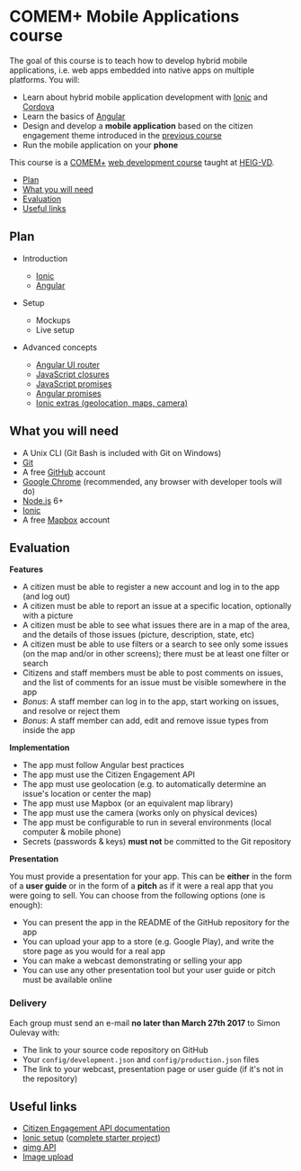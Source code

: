 # COMEM+ Mobile Applications course

The goal of this course is to teach how to develop hybrid mobile applications, i.e. web apps embedded into native apps on multiple platforms.
You will:

* Learn about hybrid mobile application development with [Ionic][ionic] and [Cordova][cordova]
* Learn the basics of [Angular][angular]
* Design and develop a **mobile application** based on the citizen engagement theme introduced in the [previous course][webserv]
* Run the mobile application on your **phone**

This course is a [COMEM+][comem] [web development course][comem-webdev] taught at [HEIG-VD][heig].

<!-- START doctoc generated TOC please keep comment here to allow auto update -->
<!-- DON'T EDIT THIS SECTION, INSTEAD RE-RUN doctoc TO UPDATE -->


- [Plan](#plan)
- [What you will need](#what-you-will-need)
- [Evaluation](#evaluation)
- [Useful links](#useful-links)

<!-- END doctoc generated TOC please keep comment here to allow auto update -->



## Plan

* Introduction
  * [Ionic](https://mediacomem.github.io/comem-webdev-docs/2017/subjects/ionic?home=MediaComem%2Fcomem-appmob%23readme)
  * [Angular](https://mediacomem.github.io/comem-webdev-docs/2017/subjects/angular?home=MediaComem%2Fcomem-appmob%23readme)

* Setup
  * Mockups
  * Live setup

* Advanced concepts
  * [Angular UI router](https://mediacomem.github.io/comem-webdev-docs/2017/subjects/angular-ui-router?home=MediaComem%2Fcomem-appmob%23readme)
  * [JavaScript closures](https://mediacomem.github.io/comem-webdev-docs/2017/subjects/js-closures?home=MediaComem%2Fcomem-appmob%23readme)
  * [JavaScript promises](https://mediacomem.github.io/comem-webdev-docs/2017/subjects/js-promises?home=MediaComem%2Fcomem-appmob%23readme)
  * [Angular promises](https://mediacomem.github.io/comem-webdev-docs/2017/subjects/angular-promises?home=MediaComem%2Fcomem-appmob%23readme)
  * [Ionic extras (geolocation, maps, camera)](https://mediacomem.github.io/comem-webdev-docs/2017/subjects/ionic-extras?home=MediaComem%2Fcomem-appmob%23readme)



## What you will need

* A Unix CLI (Git Bash is included with Git on Windows)
* [Git][git-downloads]
* A free [GitHub][github] account
* [Google Chrome][chrome] (recommended, any browser with developer tools will do)
* [Node.js][node] 6+
* [Ionic][ionic-getting-started]
* A free [Mapbox][mapbox] account



## Evaluation

**Features**

* A citizen must be able to register a new account and log in to the app (and log out)
* A citizen must be able to report an issue at a specific location, optionally with a picture
* A citizen must be able to see what issues there are in a map of the area, and the details of those issues (picture, description, state, etc)
* A citizen must be able to use filters or a search to see only some issues (on the map and/or in other screens); there must be at least one filter or search
* Citizens and staff members must be able to post comments on issues, and the list of comments for an issue must be visible somewhere in the app
* *Bonus*: A staff member can log in to the app, start working on issues, and resolve or reject them
* *Bonus*: A staff member can add, edit and remove issue types from inside the app

**Implementation**

* The app must follow Angular best practices
* The app must use the Citizen Engagement API
* The app must use geolocation (e.g. to automatically determine an issue's location or center the map)
* The app must use Mapbox (or an equivalent map library)
* The app must use the camera (works only on physical devices)
* The app must be configurable to run in several environments (local computer & mobile phone)
* Secrets (passwords & keys) **must not** be committed to the Git repository

**Presentation**

You must provide a presentation for your app.
This can be **either** in the form of a **user guide** or in the form of a **pitch** as if it were a real app that you were going to sell.
You can choose from the following options (one is enough):

* You can present the app in the README of the GitHub repository for the app
* You can upload your app to a store (e.g. Google Play), and write the store page as you would for a real app
* You can make a webcast demonstrating or selling your app
* You can use any other presentation tool but your user guide or pitch must be available online

### Delivery

Each group must send an e-mail **no later than March 27th 2017** to Simon Oulevay with:

* The link to your source code repository on GitHub
* Your `config/development.json` and `config/production.json` files
* The link to your webcast, presentation page or user guide (if it's not in the repository)



## Useful links

* [Citizen Engagement API documentation](https://mediacomem.github.io/comem-citizen-engagement-api)
* [Ionic setup](https://github.com/MediaComem/comem-citizen-engagement-ionic-setup) ([complete starter project](https://github.com/MediaComem/comem-citizen-engagement-ionic-starter))
* [qimg API][qimg]
* [Image upload](IMAGE-UPLOAD.md)



[angular]: https://angularjs.org
[angular-leaflet-directive]: https://github.com/tombatossals/angular-leaflet-directive
[angularjs-geolocation]: https://github.com/arunisrael/angularjs-geolocation
[chrome]: https://www.google.com/chrome/
[comem]: http://www.heig-vd.ch/comem
[comem-webdev]: https://github.com/MediaComem/comem-webdev
[cordova]: https://cordova.apache.org
[git-downloads]: https://git-scm.com/downloads
[github]: https://github.com
[heig]: http://www.heig-vd.ch
[ionic]: http://ionicframework.com
[ionic-getting-started]: http://ionicframework.com/getting-started/
[mapbox]: https://www.mapbox.com
[node]: https://nodejs.org/
[qimg]: https://mediacomem.github.io/comem-qimg/
[webserv]: https://github.com/MediaComem/comem-webserv

